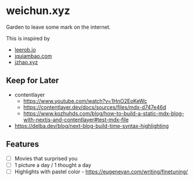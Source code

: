 # weichun.xyz

Garden to leave some mark on the internet.

This is inspired by

- [leerob.io](https://leerob.io/)
- [jquiambao.com](https://www.jquiambao.com/)
- [jzhao.xyz](https://jzhao.xyz/)

## Keep for Later

- contentlayer
  - https://www.youtube.com/watch?v=1HnO2EoKeWc
  - https://contentlayer.dev/docs/sources/files/mdx-d747e46d
  - https://www.kozhuhds.com/blog/how-to-build-a-static-mdx-blog-with-nextjs-and-contentlayer#test-mdx-file
- https://delba.dev/blog/next-blog-build-time-syntax-highlighting

## Features

- [ ] Movies that surprised you
- [ ] 1 picture a day / 1 thought a day
- [ ] Highlights with pastel color - https://eugeneyan.com/writing/finetuning/
